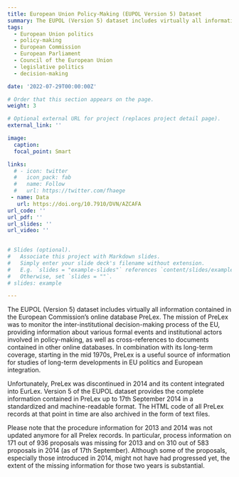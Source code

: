 ```yaml
---
title: European Union Policy-Making (EUPOL Version 5) Dataset
summary: The EUPOL (Version 5) dataset includes virtually all information contained in the European Commission’s online database PreLex. The mission of PreLex was to monitor the inter-institutional decision-making process of the EU, providing information about various formal events and institutional actors involved in policy-making, as well as cross-references to documents contained in other online databases. In combination with its long-term coverage, starting in the mid 1970s, PreLex is a useful source of information for studies of long-term developments in EU politics and European integration.                                                                                                                                                      
tags:
  - European Union politics
  - policy-making
  - European Commission
  - European Parliament
  - Council of the European Union
  - legislative politics
  - decision-making

date: '2022-07-29T00:00:00Z'

# Order that this section appears on the page.
weight: 3

# Optional external URL for project (replaces project detail page).
external_link: ''

image:
  caption: 
  focal_point: Smart

links:
  # - icon: twitter
  #   icon_pack: fab
  #   name: Follow
  #   url: https://twitter.com/fhaege
 - name: Data
   url: https://doi.org/10.7910/DVN/AZCAFA
url_code: ''
url_pdf: ''
url_slides: ''
url_video: ''

  
# Slides (optional).
#   Associate this project with Markdown slides.
#   Simply enter your slide deck's filename without extension.
#   E.g. `slides = "example-slides"` references `content/slides/example-slides.md`.
#   Otherwise, set `slides = ""`.
# slides: example

---
```


The EUPOL (Version 5) dataset includes virtually all information contained in the European Commission’s online database PreLex. The mission of PreLex was to monitor the inter-institutional decision-making process of the EU, providing information about various formal events and institutional actors involved in policy-making, as well as cross-references to documents contained in other online databases. In combination with its long-term coverage, starting in the mid 1970s, PreLex is a useful source of information for studies of long-term developments in EU politics and European integration. 


Unfortunately, PreLex was discontinued in 2014 and its content integrated into EurLex. Version 5 of the EUPOL dataset provides the complete information contained in PreLex up to 17th September 2014 in a standardized and machine-readable format. The HTML code of all PreLex records at that point in time are also archived in the form of text files.


Please note that the procedure information for 2013 and 2014 was not updated anymore for all Prelex records. In particular, process information on 171 out of 936 proposals was missing for 2013 and on 310 out of 583 proposals in 2014 (as of 17th September). Although some of the proposals, especially those introduced in 2014, might not have had progressed yet, the extent of the missing information for those two years is substantial.
